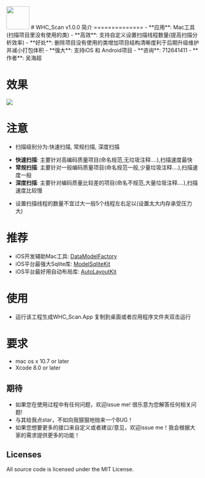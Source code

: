 <img src = "https://github.com/netyouli/WHC_Scan/blob/master/Logo/whc_scanLogo.png" width = "60" height = "60">
# WHC_Scan v1.0.0 
简介
==============
- **应用**: Mac工具(扫描项目里没有使用的类)
- **高效**: 支持自定义设置扫描线程数量(提高扫描分析效率)
- **好处**: 删除项目没有使用的类增加项目结构清晰度利于后期升级维护并减小打包体积
- **强大**: 支持iOS 和 Android项目
- **咨询**: 712641411
- **作者**: 吴海超

效果
==============
![](https://github.com/netyouli/WHC_Scan/blob/master/Gif/WHC_Scan.gif)

注意
==============
* 扫描级别分为:快速扫描, 常规扫描, 深度扫描
 
- **快速扫描**: 主要针对高编码质量项目(命名规范,无垃圾注释....),扫描速度最快
- **常规扫描**: 主要针对一般编码质量项目(命名规范一般,少量垃圾注释....),扫描速度一般
- **深度扫描**: 主要针对编码质量比较差的项目(命名不规范,大量垃圾注释....),扫描速度比较慢

* 设置扫描线程的数量不宜过大一般5个线程左右足以(设置太大内存承受压力大)

推荐
==============
* iOS开发辅助Mac工具: [DataModelFactory](https://github.com/netyouli/WHC_DataModelFactory)
* iOS平台最强大Sqlite库: [ModelSqliteKit](https://github.com/netyouli/WHC_ModelSqliteKit)
* iOS平台最好用自动布局库: [AutoLayoutKit](https://github.com/netyouli/WHC_AutoLayoutKit)

使用
==============
* 运行该工程生成WHC_Scan.App 复制到桌面或者应用程序文件夹双击运行

要求
==============
* mac os x 10.7 or later
* Xcode 8.0 or later

## <a id="期待"></a>期待

- 如果您在使用过程中有任何问题，欢迎issue me! 很乐意为您解答任何相关问题!
- 与其给我点star，不如向我狠狠地抛来一个BUG！
- 如果您想要更多的接口来自定义或者建议/意见，欢迎issue me！我会根据大家的需求提供更多的功能！

## Licenses
All source code is licensed under the MIT License.

 
 
